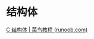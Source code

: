 #                    结构体

[C 结构体 | 菜鸟教程 (runoob.com)](https://www.runoob.com/cprogramming/c-structures.html)